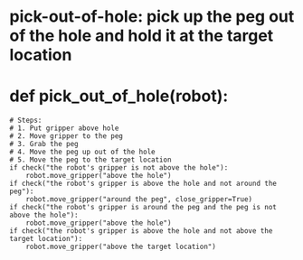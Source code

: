 # pick-out-of-hole: pick up the peg out of the hole and hold it at the target location
# def pick_out_of_hole(robot):
    # Steps:
    # 1. Put gripper above hole
    # 2. Move gripper to the peg
    # 3. Grab the peg
    # 4. Move the peg up out of the hole
    # 5. Move the peg to the target location
    if check("the robot's gripper is not above the hole"):
        robot.move_gripper("above the hole")
    if check("the robot's gripper is above the hole and not around the peg"):
        robot.move_gripper("around the peg", close_gripper=True)
    if check("the robot's gripper is around the peg and the peg is not above the hole"):
        robot.move_gripper("above the hole")
    if check("the robot's gripper is above the hole and not above the target location"):
        robot.move_gripper("above the target location")